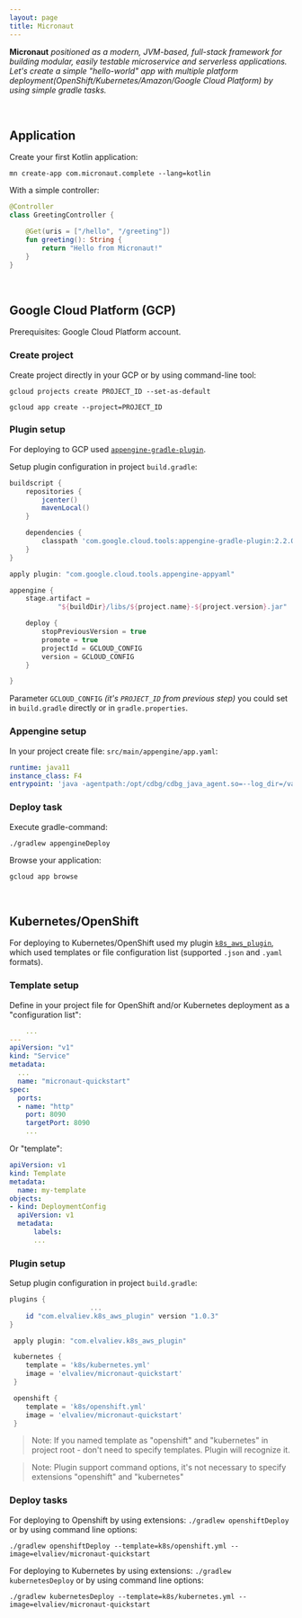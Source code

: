 ```yaml
---
layout: page
title: Micronaut
---
```


**Micronaut** *positioned as a modern, JVM-based, full-stack framework for building modular, easily testable microservice and serverless applications.
Let's create a simple "hello-world" app with multiple platform deployment(OpenShift/Kubernetes/Amazon/Google Cloud Platform) by using simple gradle tasks.*

&nbsp;

## Application
Create your first Kotlin application:
```batch
mn create-app com.micronaut.complete --lang=kotlin
```

With a simple controller:

```kotlin
@Controller
class GreetingController {

    @Get(uris = ["/hello", "/greeting"])
    fun greeting(): String {
        return "Hello from Micronaut!"
    }
}
```

&nbsp;

## Google Cloud Platform (GCP)
Prerequisites: Google Cloud Platform account.

### Create project
Create project directly in your GCP or by using command-line tool:

```batch
gcloud projects create PROJECT_ID --set-as-default

gcloud app create --project=PROJECT_ID
```
### Plugin setup
For deploying to GCP used [`appengine-gradle-plugin`](https://github.com/GoogleCloudPlatform/gradle-appengine-plugin).

Setup plugin configuration in project `build.gradle`:
```groovy
buildscript {
    repositories {
        jcenter()
        mavenLocal()
    }

    dependencies {
        classpath 'com.google.cloud.tools:appengine-gradle-plugin:2.2.0'
    }
}

apply plugin: "com.google.cloud.tools.appengine-appyaml"

appengine {
    stage.artifact =
            "${buildDir}/libs/${project.name}-${project.version}.jar"

    deploy {
        stopPreviousVersion = true
        promote = true
        projectId = GCLOUD_CONFIG
        version = GCLOUD_CONFIG
    }

}
```

Parameter `GCLOUD_CONFIG` *(it's `PROJECT_ID` from previous step)* you could set in `build.gradle` directly or in `gradle.properties`.

### Appengine setup
In your project create file: `src/main/appengine/app.yaml`:
```yaml
runtime: java11
instance_class: F4
entrypoint: 'java -agentpath:/opt/cdbg/cdbg_java_agent.so=--log_dir=/var/log -jar <JAR_FILE_NAME>.jar'
```

### Deploy task
Execute gradle-command:
```batch
./gradlew appengineDeploy
```
Browse your application:
```batch
gcloud app browse
```

&nbsp;

## Kubernetes/OpenShift
For deploying to Kubernetes/OpenShift used my plugin [`k8s_aws_plugin`](https://github.com/ElinaValieva/micronaut-quickstarts/tree/master/kotlin-k8s-aws-plugin),
which used templates or file configuration list (supported `.json` and `.yaml` formats).
### Template setup
Define in your project file for OpenShift and/or Kubernetes deployment as a "configuration list":
```yaml
    ...
---
apiVersion: "v1"
kind: "Service"
metadata:
  ...
  name: "micronaut-quickstart"
spec:
  ports:
  - name: "http"
    port: 8090
    targetPort: 8090
    ...
```
Or "template":
```yaml
apiVersion: v1
kind: Template
metadata:
  name: my-template
objects:
- kind: DeploymentConfig
  apiVersion: v1
  metadata:
      labels:
      ...
```
### Plugin setup
Setup plugin configuration in project `build.gradle`:
```groovy
plugins {
                    ...
    id "com.elvaliev.k8s_aws_plugin" version "1.0.3"
}

 apply plugin: "com.elvaliev.k8s_aws_plugin"

 kubernetes {
    template = 'k8s/kubernetes.yml'
    image = 'elvaliev/micronaut-quickstart'
 }

 openshift {
    template = 'k8s/openshift.yml'
    image = 'elvaliev/micronaut-quickstart'
 }
```
> Note: If you named template as "openshift" and "kubernetes" in project root - don't need to specify templates. Plugin will recognize it.

> Note: Plugin support command options, it's not necessary to specify extensions "openshift" and "kubernetes"

### Deploy tasks
For deploying to Openshift by using extensions: `./gradlew openshiftDeploy` or by using command line options:
```batch
./gradlew openshiftDeploy --template=k8s/openshift.yml --image=elvaliev/micronaut-quickstart
```
For deploying to Kubernetes by using extensions: `./gradlew kubernetesDeploy` or by using command line options:
```batch
./gradlew kubernetesDeploy --template=k8s/kubernetes.yml --image=elvaliev/micronaut-quickstart
```
